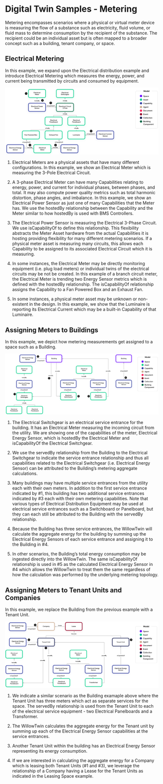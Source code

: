 # Digital Twin Samples - Metering

Metering encompasses scenarios where a physical or virtual meter device is measuring the flow of a substance such as electricity, fluid volume, or fluid mass to determine consumption by the recipient of the substance. The recipient could be an individual asset but is often mapped to a broader concept such as a building, tenant company, or space.

## Electrical Metering

In this example, we expand upon the Electrical distribution example and introduce Electrical Metering which measures the energy, power, and current being transmitted by circuits and consumed by equipment.

![Metering-Example1](Images/Metering-Example1.png)

1. Electrical Meters are a physical assets that have many different configurations. In this example, we show an Electrical Meter which is measuring the 3-Pole Electrical Circuit.

2. A 3-phase Electrical Meter can have many Capabilities relating to energy, power, and current for individual phases, between phases, and total. It may also compute power quality metrics such as total harmonic distortion, phase angles, and imbalance. In this example, we show an Electrical Power Sensor as just one of many Capabilities that the Meter has. We use the hostedBy relationship between the Capability and the Meter similar to how hostedBy is used with BMS Controllers.

3. The Electrical Power Sensor is measuring the Electrical 3-Phase Circuit. We use isCapabilityOf to define this relationship. This flexibility abstracts the Meter Asset hardware from the actual Capabilities it is hosting providing flexibility for many different metering scenarios. If a physical meter asset is measuring many circuits, this allows each Capability to be assigned to its associated Electrical Circuit which it is measuring.

4. In some instances, the Electrical Meter may be directly monitoring equipment (i.e. plug load meters) or individual twins of the electrical circuits may be not be created. In this example of a branch circuit meter, the Electrical Meter is trending two Energy Sensor metrics which is defined with the hostedBy relationship. The isCapabilityOf relationship assigns the Capability to a Fan Powered Box and an Exhaust Fan.

5. In some instances, a physical meter asset may be unknown or non-existent in the design. In this example, we show that the Luminaire is reporting its Electrical Current which may be a built-in Capability of that Luminaire.

## Assigning Meters to Buildings

In this example, we depict how metering measurements get assigned to a space such as a Building. 

![Metering-Example2](Images/Metering-Example2.png)

1. The Electrical Switchgear is an electrical service entrance for the building. It has an Electrical Meter measuring the incoming circuit from the utility. We are showing one of the capabilities of the meter, Electrical Energy Sensor, which is hostedBy the Electrical Meter and isCapabilityOf the Electrical Switchgear.

2. We use the servedBy relationship from the Building to the Electrical Switchgear to indicate the service entrance relationship and thus all capabilities related to the Electrical Switchgear (i.e. Electrical Energy Sensor) can be attributed to the Building’s metering aggregate calculations.

3. Many buildings may have multiple service entrances from the utility each with their own meters. In addition to the first service entrance indicated by #1, this building has two additional service entrances indicated by #3 each with their own metering capabilities. Note that various types of Electrical Distribution Equipment may be used at electrical service entrances such as a Switchboard or Panelboard, but they can each still be attributed to the Building with the servedBy relationship.

4. Because the Building has three service entrances, the WillowTwin will calculate the aggregate energy for the building by summing up the Electrical Energy Sensors of each service entrance and assigning it to the Building in #4.

5. In other scenarios, the Building’s total energy consumption may be ingested directly into the WillowTwin. The same isCapabilityOf relationship is used in #5 as the calculated Electrical Energy Sensor in #4 which allows the WillowTwin to treat them the same regardless of how the calculation was performed by the underlying metering topology.

## Assigning Meters to Tenant Units and Companies

In this example, we replace the Building from the previous example with a Tenant Unit.

![Metering-Example3](Images/Metering-Example3.png)

1. We indicate a similar scenario as the Building examaple above where the Tenant Unit has three meters which act as separate services for the space. The servedBy relationship is used from the Tenant Unit to each of the electrical service equipment - two Electrical Panelboards and a Transformer.

2. The WillowTwin calculates the aggregate energy for the Tenant unit by summing up each of the Electrical Energy Sensor capabilities at the service entrances.

3. Another Tenant Unit within the building has an Electrical Energy Sensor representing its energy consumption.

4. If we are interested in calculating the aggregate energy for a Company which is leasing both Tenant Units (#1 and #3), we leverage the relationship of a Company having a Lease for the Tenant Units as indicated in the Leasing Space example.
